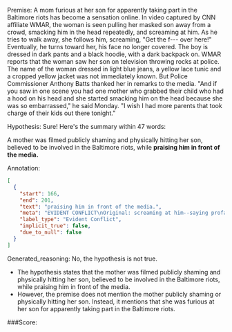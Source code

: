 
Premise:
A mom furious at her son for apparently taking part in the Baltimore riots has become a sensation online. In video captured by CNN affiliate WMAR, the woman is seen pulling her masked son away from a crowd, smacking him in the head repeatedly, and screaming at him. As he tries to walk away, she follows him, screaming, "Get the f--- over here!" Eventually, he turns toward her, his face no longer covered.  The boy is dressed in dark pants and a black hoodie, with a dark backpack on. WMAR reports that the woman saw her son on television throwing rocks at police. The name of the woman dressed in light blue jeans, a yellow lace tunic and a cropped yellow jacket was not immediately known. But Police Commissioner Anthony Batts thanked her in remarks to the media. "And if you saw in one scene you had one mother who grabbed their child who had a hood on his head and she started smacking him on the head because she was so embarrassed," he said Monday.  "I wish I had more parents that took charge of their kids out there tonight."


Hypothesis:
Sure! Here's the summary within 47 words:

A mother was filmed publicly shaming and physically hitting her son, believed to be involved in the Baltimore riots, while **praising him in front of the media.**

Annotation:
```json
[
  {
    "start": 166,
    "end": 201,
    "text": "praising him in front of the media.",
    "meta": "EVIDENT CONFLICT\nOriginal: screaming at him--saying profanities\nGenerated: praising him in front of the media",
    "label_type": "Evident Conflict",
    "implicit_true": false,
    "due_to_null": false
  }
]
```

Generated_reasoning:
No, the hypothesis is not true. 
- The hypothesis states that the mother was filmed publicly shaming and physically hitting her son, believed to be involved in the Baltimore riots, while praising him in front of the media. 
- However, the premise does not mention the mother publicly shaming or physically hitting her son. Instead, it mentions that she was furious at her son for apparently taking part in the Baltimore riots.

###Score:

